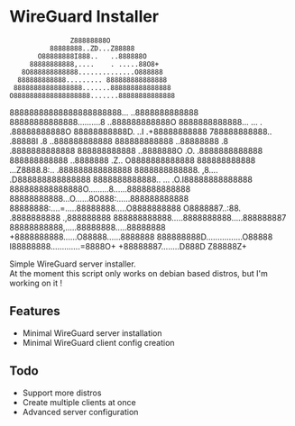 # WireGuard Installer

                   Z88888888O
              88888888..ZD...Z88888
           O88888888I888..   ..888888O
         88888888888,....    . .....88O8+
       8O888888888888..............O888888
      888888888888......... 888888888888888
     88888888888888888.......888888888888888
    O8888888888888888888.......88888888888888
   88888888888888888888888...  ..8888888888888
   88888888888888..........8    ..888888888888O
  8888888888888...        ... .   .88888888888O
  88888888888D.             ..I   .+88888888888
 788888888888..   .88888I    .8   ..888888888888
 888888888888   ..88888888   .8   .8888888888888
 888888888888   ..8888888O  .O.   .8888888888888
 888888888888   ..8888888  .Z..   O8888888888888
 888888888888   ...Z8888.8:..   .888888888888888
 8888888888888.     ,8....     .D888888888888888
  8888888888888.. ...        .O.I88888888888888
  888888888888888O.........8......8888888888888
  88888888888...O......8O888:......888888888888
   88888888:....=.....88888888.....O8888888888
   O8888887..:88.   .8888888888   .,888888888
    888888888888.....8888888888.....888888887
     88888888888,.....88888888.....88888888
      +8888888888......O88888......8888888
        888888888D................O88888
          I88888888.............=8888O+
             +88888887........D888D
                     Z88888Z+

Simple WireGuard server installer. <br/>
At the moment this script only works on debian based distros, but I'm working on it !<br/>

## Features
- Minimal WireGuard server installation<br/>
- Minimal WireGuard client config creation<br/>

## Todo
- Support more distros<br/>
- Create multiple clients at once<br/>
- Advanced server configuration<br/>
